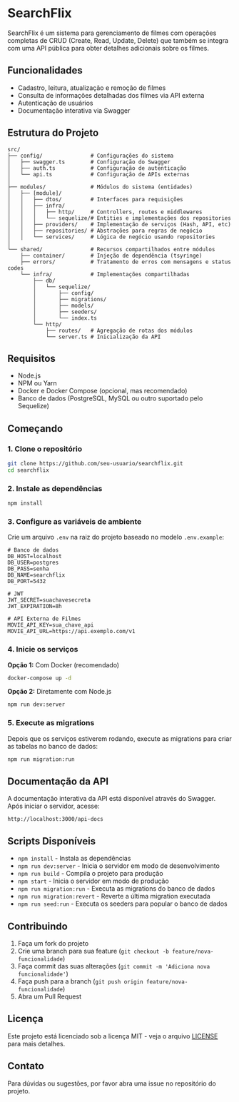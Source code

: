 # SearchFlix

SearchFlix é um sistema para gerenciamento de filmes com operações completas de CRUD (Create, Read, Update, Delete) que também se integra com uma API pública para obter detalhes adicionais sobre os filmes.

## Funcionalidades

- Cadastro, leitura, atualização e remoção de filmes
- Consulta de informações detalhadas dos filmes via API externa
- Autenticação de usuários
- Documentação interativa via Swagger

## Estrutura do Projeto

```
src/
├── config/               # Configurações do sistema
│   ├── swagger.ts        # Configuração do Swagger
│   ├── auth.ts           # Configuração de autenticação
│   └── api.ts            # Configuração de APIs externas
│
├── modules/              # Módulos do sistema (entidades)
│   ├── [module]/
│   │   ├── dtos/         # Interfaces para requisições
│   │   ├── infra/
│   │   │   ├── http/     # Controllers, routes e middlewares
│   │   │   └── sequelize/# Entities e implementações dos repositories
│   │   ├── providers/    # Implementação de serviços (Hash, API, etc)
│   │   ├── repositories/ # Abstrações para regras de negócio
│   │   └── services/     # Lógica de negócio usando repositories
│
└── shared/               # Recursos compartilhados entre módulos
    ├── container/        # Injeção de dependência (tsyringe)
    ├── errors/           # Tratamento de erros com mensagens e status codes
    └── infra/            # Implementações compartilhadas
        ├── db/
        │   └── sequelize/
        │       ├── config/
        │       ├── migrations/
        │       ├── models/
        │       ├── seeders/
        │       └── index.ts
        └── http/
            ├── routes/   # Agregação de rotas dos módulos
            └── server.ts # Inicialização da API
```

## Requisitos

- Node.js
- NPM ou Yarn
- Docker e Docker Compose (opcional, mas recomendado)
- Banco de dados (PostgreSQL, MySQL ou outro suportado pelo Sequelize)

## Começando

### 1. Clone o repositório

```bash
git clone https://github.com/seu-usuario/searchflix.git
cd searchflix
```

### 2. Instale as dependências

```bash
npm install
```

### 3. Configure as variáveis de ambiente

Crie um arquivo `.env` na raiz do projeto baseado no modelo `.env.example`:

```
# Banco de dados
DB_HOST=localhost
DB_USER=postgres
DB_PASS=senha
DB_NAME=searchflix
DB_PORT=5432

# JWT
JWT_SECRET=suachavesecreta
JWT_EXPIRATION=8h

# API Externa de Filmes
MOVIE_API_KEY=sua_chave_api
MOVIE_API_URL=https://api.exemplo.com/v1
```

### 4. Inicie os serviços

**Opção 1:** Com Docker (recomendado)

```bash
docker-compose up -d
```

**Opção 2:** Diretamente com Node.js

```bash
npm run dev:server
```

### 5. Execute as migrations

Depois que os serviços estiverem rodando, execute as migrations para criar as tabelas no banco de dados:

```bash
npm run migration:run
```

## Documentação da API

A documentação interativa da API está disponível através do Swagger. Após iniciar o servidor, acesse:

```
http://localhost:3000/api-docs
```

## Scripts Disponíveis

- `npm install` - Instala as dependências
- `npm run dev:server` - Inicia o servidor em modo de desenvolvimento
- `npm run build` - Compila o projeto para produção
- `npm start` - Inicia o servidor em modo de produção
- `npm run migration:run` - Executa as migrations do banco de dados
- `npm run migration:revert` - Reverte a última migration executada
- `npm run seed:run` - Executa os seeders para popular o banco de dados

## Contribuindo

1. Faça um fork do projeto
2. Crie uma branch para sua feature (`git checkout -b feature/nova-funcionalidade`)
3. Faça commit das suas alterações (`git commit -m 'Adiciona nova funcionalidade'`)
4. Faça push para a branch (`git push origin feature/nova-funcionalidade`)
5. Abra um Pull Request

## Licença

Este projeto está licenciado sob a licença MIT - veja o arquivo [LICENSE](LICENSE) para mais detalhes.

## Contato

Para dúvidas ou sugestões, por favor abra uma issue no repositório do projeto.
